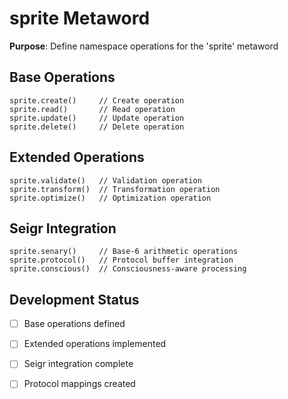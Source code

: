 # sprite Metaword

**Purpose**: Define namespace operations for the 'sprite' metaword

## Base Operations

```hyphos
sprite.create()     // Create operation
sprite.read()       // Read operation  
sprite.update()     // Update operation
sprite.delete()     // Delete operation
```

## Extended Operations

```hyphos
sprite.validate()   // Validation operation
sprite.transform()  // Transformation operation
sprite.optimize()   // Optimization operation
```

## Seigr Integration

```hyphos
sprite.senary()     // Base-6 arithmetic operations
sprite.protocol()   // Protocol buffer integration
sprite.conscious()  // Consciousness-aware processing
```

## Development Status

- [ ] Base operations defined
- [ ] Extended operations implemented  
- [ ] Seigr integration complete
- [ ] Protocol mappings created

